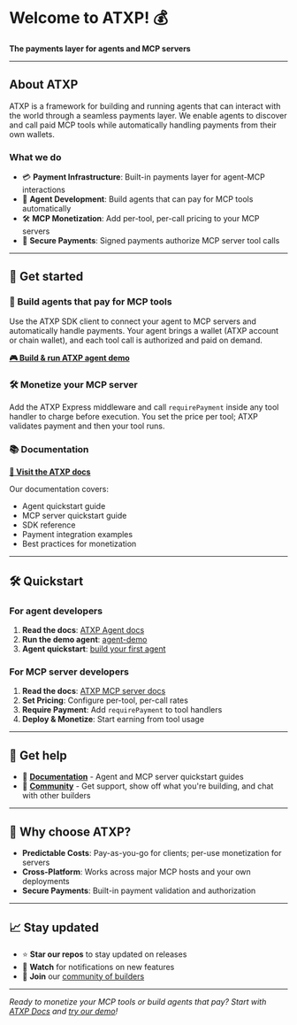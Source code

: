 # Welcome to ATXP! 💰

**The payments layer for agents and MCP servers**

---

## About ATXP

ATXP is a framework for building and running agents that can interact with the world through a seamless payments layer. We enable agents to discover and call paid MCP tools while automatically handling payments from their own wallets.

### What we do

- 💳 **Payment Infrastructure**: Built-in payments layer for agent-MCP interactions
- 🤖 **Agent Development**: Build agents that can pay for MCP tools automatically
- 🛠️ **MCP Monetization**: Add per-tool, per-call pricing to your MCP servers
- 🔐 **Secure Payments**: Signed payments authorize MCP server tool calls

---

## 🚀 Get started

### 🤖 Build agents that pay for MCP tools
Use the ATXP SDK client to connect your agent to MCP servers and automatically handle payments. Your agent brings a wallet (ATXP account or chain wallet), and each tool call is authorized and paid on demand.

**[🎮 Build & run ATXP agent demo](https://github.com/atxp-dev/agent-demo)**

### 🛠️ Monetize your MCP server
Add the ATXP Express middleware and call `requirePayment` inside any tool handler to charge before execution. You set the price per tool; ATXP validates payment and then your tool runs.

### 📚 Documentation
**[📖 Visit the ATXP docs](https://docs.atxp.ai)**

Our documentation covers:
- Agent quickstart guide
- MCP server quickstart guide
- SDK reference
- Payment integration examples
- Best practices for monetization

---

## 🛠️ Quickstart

### For agent developers
1. **Read the docs**: [ATXP Agent docs](https://docs.atxp.ai/client)
2. **Run the demo agent**: [agent-demo](https://github.com/atxp-dev/agent-demo)
3. **Agent quickstart**: [build your first agent](https://docs.atxp.ai/client/index)

### For MCP server developers
1. **Read the docs**: [ATXP MCP server docs](https://docs.atxpi.ai/server)
2. **Set Pricing**: Configure per-tool, per-call rates
3. **Require Payment**: Add `requirePayment` to tool handlers
4. **Deploy & Monetize**: Start earning from tool usage

---

## 🤝 Get help

- 📖 **[Documentation](https://docs.atxp.ai)** - Agent and MCP server quickstart guides
- 💬 **[Community](https://discord.gg/FuJXHhe9aW)** - Get support, show off what you're building, and chat with other builders

---

## 🌟 Why choose ATXP?

- **Predictable Costs**: Pay-as-you-go for clients; per-use monetization for servers
- **Cross-Platform**: Works across major MCP hosts and your own deployments
- **Secure Payments**: Built-in payment validation and authorization

---

## 📈 Stay updated

- ⭐ **Star our repos** to stay updated on releases
- 🔔 **Watch** for notifications on new features
- 📧 **Join** our [community of builders](https://discord.gg/FuJXHhe9aW)

---

*Ready to monetize your MCP tools or build agents that pay? Start with [ATXP Docs](https://docs.atxp.ai) and [try our demo](https://github.com/atxp-dev/atxp-express-example)!*
